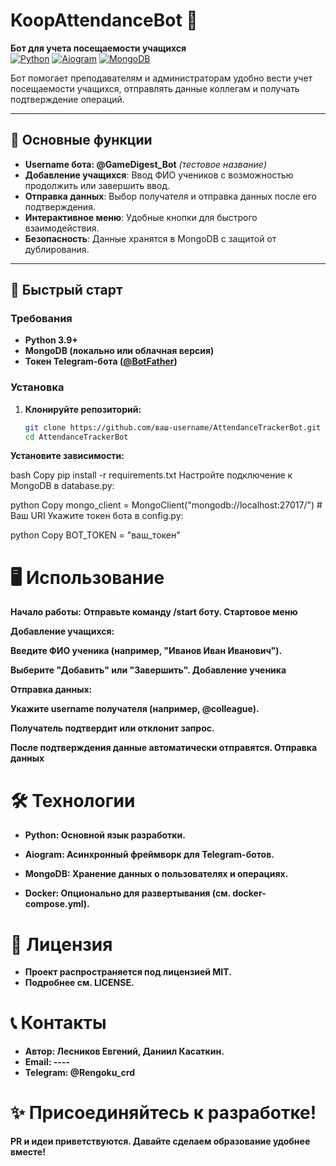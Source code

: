 # KoopAttendanceBot 🤖
**Бот для учета посещаемости учащихся**  
[![Python](https://img.shields.io/badge/Python-3.9%2B-blue)](https://www.python.org/)
[![Aiogram](https://img.shields.io/badge/Aiogram-2.x-green)](https://docs.aiogram.dev/)
[![MongoDB](https://img.shields.io/badge/MongoDB-5.0%2B-brightgreen)](https://www.mongodb.com/)

Бот помогает преподавателям и администраторам удобно вести учет посещаемости учащихся, отправлять данные коллегам и получать подтверждение операций.

---

## 🌟 Основные функции
- **Username бота: @GameDigest_Bot**                                 *(тестовое название)*
- **Добавление учащихся**: Ввод ФИО учеников с возможностью продолжить или завершить ввод.
- **Отправка данных**: Выбор получателя и отправка данных после его подтверждения.
- **Интерактивное меню**: Удобные кнопки для быстрого взаимодействия.
- **Безопасность**: Данные хранятся в MongoDB с защитой от дублирования.

---

## 🚀 Быстрый старт
### Требования
- **Python 3.9+**
- **MongoDB (локально или облачная версия)**
- **Токен Telegram-бота ([@BotFather](https://t.me/BotFather))**

### Установка
1. **Клонируйте репозиторий:**
   ```bash
   git clone https://github.com/ваш-username/AttendanceTrackerBot.git
   cd AttendanceTrackerBot
**Установите зависимости:**

bash
Copy
pip install -r requirements.txt
Настройте подключение к MongoDB в database.py:

python
Copy
mongo_client = MongoClient("mongodb://localhost:27017/")  # Ваш URI
Укажите токен бота в config.py:

python
Copy
BOT_TOKEN = "ваш_токен"

# 🖥 Использование
**Начало работы:**
**Отправьте команду /start боту.
Стартовое меню**

**Добавление учащихся:**

**Введите ФИО ученика (например, "Иванов Иван Иванович").**

**Выберите "Добавить" или "Завершить".
Добавление ученика**

**Отправка данных:**

**Укажите username получателя (например, @colleague).**

**Получатель подтвердит или отклонит запрос.**

**После подтверждения данные автоматически отправятся.
Отправка данных**

# 🛠 Технологии
- **Python: Основной язык разработки.**

- **Aiogram: Асинхронный фреймворк для Telegram-ботов.**

- **MongoDB: Хранение данных о пользователях и операциях.**

- **Docker: Опционально для развертывания (см. docker-compose.yml).**

# 📜 Лицензия
- **Проект распространяется под лицензией MIT.**
- **Подробнее см. LICENSE.**

# 📞 Контакты
- **Автор: Лесников Евгений, Даниил Касаткин.**
- **Email: ----**
- **Telegram: @Rengoku_crd**

# ✨ Присоединяйтесь к разработке!
**PR и идеи приветствуются. Давайте сделаем образование удобнее вместе!**
